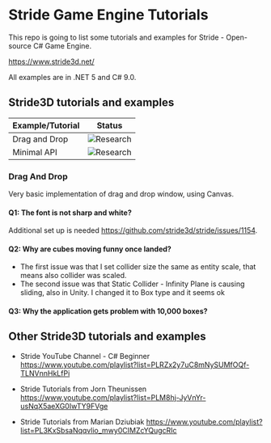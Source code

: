 # Stride Game Engine Tutorials

This repo is going to list some tutorials and examples for Stride - Open-source C# Game Engine.

https://www.stride3d.net/

All examples are in .NET 5 and C# 9.0.

## Stride3D tutorials and examples

Example/Tutorial|Status
---------|----------
Drag and Drop|![Research](https://img.shields.io/badge/status-review-orange?style=for-the-badge)
Minimal API | ![Research](https://img.shields.io/badge/status-research-blue?style=for-the-badge)

### Drag And Drop

Very basic implementation of drag and drop window, using Canvas.

#### Q1: The font is not sharp and white?
Additional set up is needed https://github.com/stride3d/stride/issues/1154.

#### Q2: Why are cubes moving funny once landed?
- The first issue was that I set collider size the same as entity scale, that means also collider was scaled.
- The second issue was that Static Collider - Infinity Plane is causing sliding, also in Unity. I changed it to Box type and it seems ok

#### Q3: Why the application gets problem with 10,000 boxes?

<!-- https://img.shields.io/badge/status-in%20progress-green?style=for-the-badge -->

## Other Stride3D tutorials and examples
 - Stride YouTube Channel - C# Beginner https://www.youtube.com/playlist?list=PLRZx2y7uC8mNySUMfOQf-TLNVnnHkLfPi

- Stride Tutorials from Jorn Theunissen https://www.youtube.com/playlist?list=PLM8hj-JyVnYr-usNqX5aeXG0IwTY9FVge

- Stride Tutorials from Marian Dziubiak https://www.youtube.com/playlist?list=PL3KxSbsaNqqvlio_mwy0CIMZcYQugcRIc

